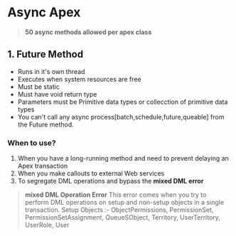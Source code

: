 # Async Apex

>**50 async methods allowed per apex class**

## 1. Future Method

- Runs in it's own thread
- Executes when system resources are free
- Must be static
- Must have void return type
- Parameters must be Primitive data types or collecction of primitive data types
- You can't call any async process[batch,schedule,future,queable] from the Future method.

### When to use?

1. When you have a long-running method and need to prevent delaying an Apex transaction
2. When you make callouts to external Web services
3. To segregate DML operations and bypass the **mixed DML error**

>**mixed DML Operation Error**
> This error comes when you try to perform DML operations on setup and non-setup objects in a single transaction.
> Setup Objects :- ObjectPermissions, PermissionSet, PermissionSetAssignment, QueueSObject, Territory, UserTerritory, UserRole, User
